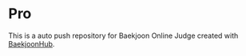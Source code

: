 # Pro
This is a auto push repository for Baekjoon Online Judge created with [BaekjoonHub](https://github.com/BaekjoonHub/BaekjoonHub).
